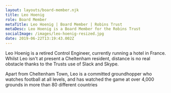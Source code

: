 ```yaml
---
layout: layouts/board-member.njk
title: Leo Hoenig
role: Board Member
metaTitle: Leo Hoenig | Board Member | Robins Trust
metaDesc: Leo Hoenig is a Board Member for the Robins Trust
socialImage: /images/leo-hoenig-resized.jpg
date: 2019-06-22T13:19:43.002Z
---
```

Leo Hoenig is a retired Control Engineer, currently running a hotel in France. Whilst Leo isn't at present a Cheltenham resident, distance is no real obstacle thanks to the Trusts use of Slack and Skype.

Apart from Cheltenham Town, Leo is a committed groundhopper who watches football at all levels, and has watched the game at over 4,000 grounds in more than 80 different countries
